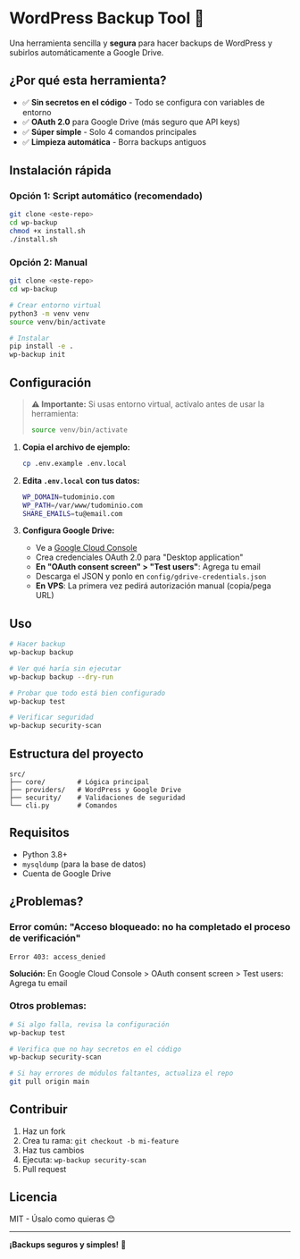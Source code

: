 # WordPress Backup Tool 🚀

Una herramienta sencilla y **segura** para hacer backups de WordPress y subirlos automáticamente a Google Drive.

## ¿Por qué esta herramienta?

-   ✅ **Sin secretos en el código** - Todo se configura con variables de entorno
-   ✅ **OAuth 2.0** para Google Drive (más seguro que API keys)
-   ✅ **Súper simple** - Solo 4 comandos principales
-   ✅ **Limpieza automática** - Borra backups antiguos

## Instalación rápida

### Opción 1: Script automático (recomendado)

```bash
git clone <este-repo>
cd wp-backup
chmod +x install.sh
./install.sh
```

### Opción 2: Manual

```bash
git clone <este-repo>
cd wp-backup

# Crear entorno virtual
python3 -m venv venv
source venv/bin/activate

# Instalar
pip install -e .
wp-backup init
```

## Configuración

> **⚠️ Importante:** Si usas entorno virtual, actívalo antes de usar la herramienta:
>
> ```bash
> source venv/bin/activate
> ```

1. **Copia el archivo de ejemplo:**

    ```bash
    cp .env.example .env.local
    ```

2. **Edita `.env.local` con tus datos:**

    ```bash
    WP_DOMAIN=tudominio.com
    WP_PATH=/var/www/tudominio.com
    SHARE_EMAILS=tu@email.com
    ```

3. **Configura Google Drive:**
    - Ve a [Google Cloud Console](https://console.cloud.google.com/)
    - Crea credenciales OAuth 2.0 para "Desktop application"
    - **En "OAuth consent screen" > "Test users"**: Agrega tu email
    - Descarga el JSON y ponlo en `config/gdrive-credentials.json`
    - **En VPS**: La primera vez pedirá autorización manual (copia/pega URL)

## Uso

```bash
# Hacer backup
wp-backup backup

# Ver qué haría sin ejecutar
wp-backup backup --dry-run

# Probar que todo está bien configurado
wp-backup test

# Verificar seguridad
wp-backup security-scan
```

## Estructura del proyecto

```
src/
├── core/        # Lógica principal
├── providers/   # WordPress y Google Drive
├── security/    # Validaciones de seguridad
└── cli.py       # Comandos
```

## Requisitos

-   Python 3.8+
-   `mysqldump` (para la base de datos)
-   Cuenta de Google Drive

## ¿Problemas?

### Error común: "Acceso bloqueado: no ha completado el proceso de verificación"

```
Error 403: access_denied
```

**Solución:** En Google Cloud Console > OAuth consent screen > Test users: Agrega tu email

### Otros problemas:

```bash
# Si algo falla, revisa la configuración
wp-backup test

# Verifica que no hay secretos en el código
wp-backup security-scan

# Si hay errores de módulos faltantes, actualiza el repo
git pull origin main
```

## Contribuir

1. Haz un fork
2. Crea tu rama: `git checkout -b mi-feature`
3. Haz tus cambios
4. Ejecuta: `wp-backup security-scan`
5. Pull request

## Licencia

MIT - Úsalo como quieras 😊

---

**¡Backups seguros y simples!** 🎯
